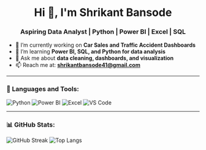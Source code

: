 <h1 align="center">Hi 👋, I'm Shrikant Bansode</h1>
<h3 align="center">Aspiring Data Analyst | Python | Power BI | Excel | SQL</h3>

- 🔭 I’m currently working on **Car Sales and Traffic Accident Dashboards**
- 🌱 I’m learning **Power BI, SQL, and Python for data analysis**
- 💬 Ask me about **data cleaning, dashboards, and visualization**
- 📫 Reach me at: **shrikantbansode41@gmail.com**

---

### 🧰 Languages and Tools:
![Python](https://img.shields.io/badge/Python-3776AB?style=for-the-badge&logo=python&logoColor=white)
![Power BI](https://img.shields.io/badge/Power%20BI-F2C811?style=for-the-badge&logo=power%20bi&logoColor=black)
![Excel](https://img.shields.io/badge/Excel-217346?style=for-the-badge&logo=microsoft-excel&logoColor=white)
![VS Code](https://img.shields.io/badge/VS%20Code-007ACC?style=for-the-badge&logo=visual-studio-code&logoColor=white)

---

### 📊 GitHub Stats:
![GitHub Streak](https://github-readme-streak-stats.herokuapp.com/?user=Shreecant&theme=dark)
![Top Langs](https://github-readme-stats.vercel.app/api/top-langs/?username=Shreecant&layout=compact&theme=dark)

